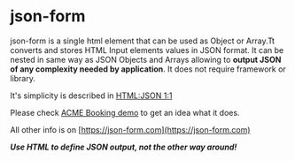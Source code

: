 # json-form

json-form is a single html element that can be used as Object or Array.Tt converts and stores HTML Input elements values in JSON format. It can be nested in same way as JSON Objects and Arrays allowing to **output JSON of any complexity needed by application**. It does not require framework or library.

It's simplicity is described in [HTML:JSON 1:1](https://json-form.com/docs/one-to-one.php)

Please check [ACME Booking demo](https://json-form.com/demos/demo-acme-booking.php) to get an idea what it does.

All other info is on [https://json-form.com](https://json-form.com) 

***Use HTML to define JSON output, not the other way around!***



